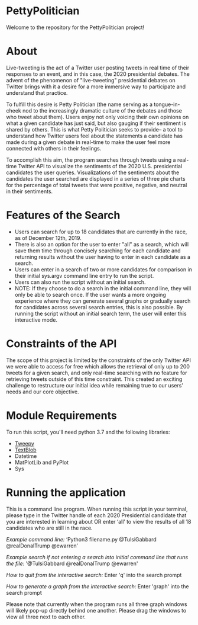 # PettyPolitician
Welcome to the repository for the PettyPolitician project!

# About

Live-tweeting is the act of a Twitter user posting tweets in real time of their responses to an event, and in this case, the 2020 presidential debates. The advent of the phenomenon of "live-tweeting" presidential debates on Twitter brings with it a desire for a more immersive way to participate and understand that practice. 

To fulfill this desire is Petty Politician (the name serving as a tongue-in-cheek nod to the increasingly dramatic culture of the debates and those who tweet about them). Users enjoy not only voicing their own opinions on what a given candidate has just said, but also gauging if their sentiment is shared by others. This is what Petty Politician seeks to provide– a tool to understand how Twitter users feel about the statements a candidate has made during a given debate in real-time to make the user feel more connected with others in their feelings.

To accomplish this aim, the program searches through tweets using a real-time Twitter API to visualize the sentiments of the 2020 U.S. presidential candidates the user queries. Visualizations of the sentiments about the candidates the user searched are displayed in a series of three pie charts for the percentage of total tweets that were positive, negative, and neutral in their sentiments. 

# Features of the Search
* Users can search for up to 18 candidates that are currently in the race, as of December 12th, 2019. 
* There is also an option for the user to enter "all" as a search, which will save them time through concisely searching for each candidate and returning results without the user having to enter in each candidate as a search.
* Users can enter in a search of two or more candidates for comparison in their initial sys.argv command line entry to run the script.
* Users can also run the script without an initial search. 
* NOTE: If they choose to do a search in the initial command line, they will only be able to search once. If the user wants a more ongoing experience where they can generate several graphs or gradually search for candidates across several search entries, this is also possible. By running the script without an initial search term, the user will enter this interactive mode. 

# Constraints of the API
The scope of this project is limited by the constraints of the only Twitter API we were able to access for free which allows the retrieval of only up to 200 tweets for a given search, and only real-time searching with no feature for retrieving tweets outside of this time constraint. This created an exciting challenge to restructure our initial idea while remaining true to our users' needs and our core objective.

# Module Requirements

To run this script, you'll need python 3.7 and the following libraries: 

* [Tweepy](https://github.com/tweepy/tweepy)
* [TextBlob](https://textblob.readthedocs.io/en/dev/)
* Datetime
* MatPlotLib and PyPlot
* Sys 

# Running the application

This is a command line program. When running this script in your terminal, please type in the Twitter handle of each 2020 Presidential candidate that you are interested in learning about OR enter ‘all’ to view the results of all 18 candidates who are still in the race. 

*Example command line:*
 ‘Python3 filename.py @TulsiGabbard @realDonalTrump @ewarren’

*Example search if not entering a search into initial command line that runs the file:*
 '@TulsiGabbard @realDonalTrump @ewarren'

*How to quit from the interactive search:*
 Enter 'q' into the search prompt

*How to generate a graph from the interactive search:*
 Enter 'graph' into the search prompt

Please note that currently when the program runs all three graph windows will likely pop-up directly behind one another. Please drag the windows to view all three next to each other.
